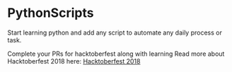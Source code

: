# PythonScripts

Start learning python and add any script to automate any daily process or task.

Complete your PRs for hacktoberfest along with learning
Read more about Hacktoberfest 2018 here: [Hacktoberfest 2018](https://hacktoberfest.digitalocean.com/)

